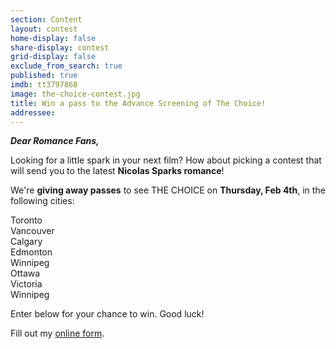 ```yaml
---
section: Content
layout: contest
home-display: false
share-display: contest
grid-display: false
exclude_from_search: true
published: true
imdb: tt3797868
image: the-choice-contest.jpg
title: Win a pass to the Advance Screening of The Choice!
addressee: 
---
```

**_Dear Romance Fans,_**

Looking for a little spark in your next film? How about picking a contest that will send you to the latest **Nicolas Sparks romance**!

We're **giving away passes** to see THE CHOICE on **Thursday, Feb 4th**, in the following cities:

Toronto  
Vancouver  
Calgary  
Edmonton  
Winnipeg  
Ottawa  
Victoria  
Winnipeg

Enter below for your chance to win. Good luck!

<div id="wufoo-qcu9o220oxxajv">
Fill out my <a href="https://dearcastandcrew.wufoo.com/forms/qcu9o220oxxajv">online form</a>.
</div>
<script type="text/javascript">var qcu9o220oxxajv;(function(d, t) {
var s = d.createElement(t), options = {
'userName':'dearcastandcrew',
'formHash':'qcu9o220oxxajv',
'autoResize':true,
'height':'467',
'async':true,
'host':'wufoo.com',
'header':'hide',
'ssl':true};
s.src = ('https:' == d.location.protocol ? 'https://' : 'http://') + 'www.wufoo.com/scripts/embed/form.js';
s.onload = s.onreadystatechange = function() {
var rs = this.readyState; if (rs) if (rs != 'complete') if (rs != 'loaded') return;
try { qcu9o220oxxajv = new WufooForm();qcu9o220oxxajv.initialize(options);qcu9o220oxxajv.display(); } catch (e) {}};
var scr = d.getElementsByTagName(t)[0], par = scr.parentNode; par.insertBefore(s, scr);
})(document, 'script');</script>